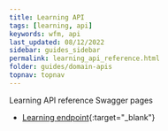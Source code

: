 ```yaml
---
title: Learning API
tags: [learning, api]
keywords: wfm, api
last_updated: 08/12/2022
sidebar: guides_sidebar
permalink: learning_api_reference.html
folder: guides/domain-apis
topnav: topnav
---
```


Learning API reference
Swagger pages
- [Learning endpoint](https://vr-api-integration.github.io/youforce-api-Swagger-ui/Learning.html){:target="\_blank"}
